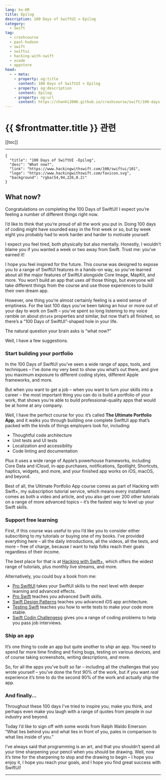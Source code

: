 ```yaml
---
lang: ko-KR
title: Epilog
description: 100 Days of SwiftUI > Epilog
category:
  - Swift
tag: 
  - crashcourse
  - paul-hudson
  - swift
  - swiftui
  - hacking-with-swift
  - xcode
  - appstore
head:
  - - meta:
    - property: og:title
      content: 100 Days of SwiftUI > Epilog
    - property: og:description
      content: Epilog
    - property: og:url
      content: https://chanhi2000.github.io/crashcourse/swift/100-days-of-swiftui/101.html
---
```


# {{ $frontmatter.title }} 관련

[[toc]]

---

```component VPCard
{
  "title": "100 Days of SwiftUI -Epilog",
  "desc": "What now?",
  "link": "https://www.hackingwithswift.com/100/swiftui/101",
  "logo": "https://www.hackingwithswift.com/favicon.svg",
  "background": "rgba(54,94,226,0.2)"
}
```

## What now?

Congratulations on completing the 100 Days of SwiftUI! I expect you’re feeling a number of different things right now.

I’d like to think that you’re proud of all the work you put in. Doing 100 days of coding might have sounded easy in the first week or so, but by week eight you probably had to work harder and harder to motivate yourself.

I expect you feel tired, both physically but also mentally. Honestly, I wouldn’t blame you if you wanted a week or two away from Swift. Trust me: you’ve earned it!

I hope you feel inspired for the future. This course was designed to expose you to a range of SwiftUI features in a hands-on way, so you’ve learned about all the major features of SwiftUI alongside Core Image, MapKit, and more. You won’t build an app that uses _all_ those things, but everyone will take different things from the course and use those experiences to build their own dream app.

However, one thing you’re almost certainly feeling is a weird sense of emptiness. For the last 100 days you’ve been taking an hour or more out of your day to work on Swift – you’ve spent so long listening to my voice ramble on about `@State` properties and similar, but now that’s all finished, so there’s a “100 Days of SwiftUI”-shaped hole in your life.

The natural question your brain asks is “what now?”

Well, I have a few suggestions.

### Start building your portfolio

In the 100 Days of SwiftUI you’ve seen a wide range of apps, tools, and techniques – I’ve done my very best to show you what’s out there, and give you maximum exposure to different coding styles, different Apple frameworks, and more.

But when you want to get a job – when you want to turn your skills into a career – the most important thing you can do is build a portfolio of your work, that shows you’re able to build professional-quality apps that would be at home at any company.

Well, I have the perfect course for you: it’s called __The Ultimate Portfolio App__, and it walks you through building one complete SwiftUI app that’s packed with the kinds of things employers look for, including:

- Thoughtful code architecture
- Unit tests and UI tests
- Localization and accessibility
- Code linting and documentation

Plus it uses a wide range of Apple’s powerhouse frameworks, including Core Data and iCloud, in-app purchases, notifications, Spotlight, Shortcuts, haptics, widgets, and more, and your finished app works on iOS, macOS, and beyond.

Best of all, the Ultimate Portfolio App course comes as part of Hacking with Swift+, my subscription tutorial service, which means every installment comes as both a video and article, and you also get over 200 other tutorials on a range of more advanced topics – it’s the fastest way to level up your Swift skills.

### Support free learning

First, if this course was useful to you I’d like you to consider either subscribing to my tutorials or buying one of my books. I’ve provided everything here – all the daily introductions, all the videos, all the tests, and more – free of charge, because I want to help folks reach their goals regardless of their income.

The best place for that is at [Hacking with Swift+](https://www.hackingwithswift.com/plus), which offers the widest range of tutorials, plus monthly live streams, and more.

Alternatively, you could buy a book from me:

- [Pro SwiftUI](https://www.hackingwithswift.com/store/pro-swiftui) takes your SwiftUI skills to the next level with deeper learning and advanced effects.
- [Pro Swift](https://www.hackingwithswift.com/store/pro-swiftui) teaches you advanced Swift skills.
- [Swift Design Patterns](https://www.hackingwithswift.com/store/pro-swiftui) teaches you advanced iOS app architecture.
- [Testing Swift](https://www.hackingwithswift.com/store/pro-swiftui) teaches you how to write tests to make your code more stable.
- [Swift Codin Challengesg](https://www.hackingwithswift.com/store/pro-swiftui) gives you a range of coding problems to help you pass job interviews.

### Ship an app

It’s one thing to code an app but quite another to _ship_ an app. You need to spend far more time finding and fixing bugs, testing on various devices, and of course taking screenshots, writing descriptions, and more.

So, for all the apps you’ve built so far – including all the challenges that you wrote yourself – you’ve done the first 90% of the work, but if you want _real_ experience it’s time to do the second 90% of the work and actually _ship_ the app.

### And finally…

Throughout these 100 days I’ve tried to inspire you, make you think, and perhaps even make you laugh with a range of quotes from people in our industry and beyond.

Today I’d like to sign off with some words from Ralph Waldo Emerson: “What lies behind you and what lies in front of you, pales in comparison to what lies inside of you.”

I’ve always said that programming is an art, and that you shouldn’t spend all your time sharpening your pencil when you should be drawing. Well, now it’s time for the sharpening to stop and the drawing to begin – I hope you enjoy it, I hope you reach your goals, and I hope you find great success with SwiftUI!

---

<TagLinks />